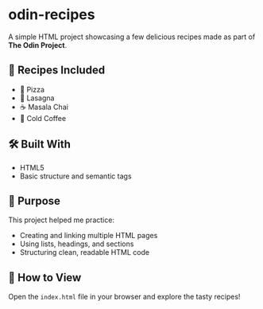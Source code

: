 # odin-recipes
A simple HTML project showcasing a few delicious recipes made as part of **The Odin Project**.

## 📖 Recipes Included
- 🍕 Pizza  
- 🍝 Lasagna  
- ☕ Masala Chai  
- 🧊 Cold Coffee  

## 🛠️ Built With
- HTML5  
- Basic structure and semantic tags  

## 🎯 Purpose
This project helped me practice:
- Creating and linking multiple HTML pages  
- Using lists, headings, and sections  
- Structuring clean, readable HTML code  

## 🚀 How to View
Open the `index.html` file in your browser and explore the tasty recipes!